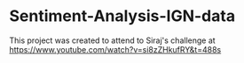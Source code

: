 # Sentiment-Analysis-IGN-data

This project was created to attend to Siraj's challenge at https://www.youtube.com/watch?v=si8zZHkufRY&t=488s
